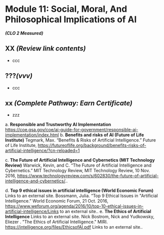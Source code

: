# **Module 11: Social, Moral, And Philosophical Implications of AI**
***(CLO 2 Measured)***

## XX *(Review link contents)*
* ccc


## ???*(vvv)*
* ccc

## xx *(Complete Pathway: Earn Certificate)*
 * zzz

a.	**Responsible and Trustworthy AI Implementation** https://coe.gsa.gov/coe/ai-guide-for-government/responsible-ai-implementation/index.html 
b.	**Benefits and risks of AI (Future of Life Institute)**  Tegmark, Max. “Benefits & Risks of Artificial Intelligence.” Future of Life Institute, https://futureoflife.org/background/benefits-risks-of-artificial-intelligence/?cn-reloaded=1

c.	**The Future of Artificial Intelligence and Cybernetics (MIT Technology Review)** Warwick, Kevin, and C. “The Future of Artificial Intelligence and Cybernetics.” MIT Technology Review, MIT Technology Review, 10 Nov. 2016, https://www.technologyreview.com/s/602830/the-future-of-artificial-intelligence-and-cybernetics/.. 

d.	**Top 9 ethical issues in artificial intelligence (World Economic Forum)** Links to an external site. Bossmann, Julia. “Top 9 Ethical Issues in "Artificial Intelligence.” World Economic Forum, 21 Oct. 2016, https://www.weforum.org/agenda/2016/10/top-10-ethical-issues-in-artificial-intelligence/Links to an external site.. 
e.	**The Ethics of Artificial Intelligence** Links to an external site.
Nick Bostrom, Nick and Yudkowsky,  Eliezer .  "The Ethics of Artificial Intelligence." MIRI. https://intelligence.org/files/EthicsofAI.pdf Links to an external site.. 

